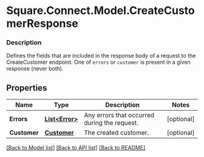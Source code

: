 # Square.Connect.Model.CreateCustomerResponse

### Description

Defines the fields that are included in the response body of a request to the CreateCustomer endpoint.  One of `errors` or `customer` is present in a given response (never both).

## Properties

Name | Type | Description | Notes
------------ | ------------- | ------------- | -------------
**Errors** | [**List&lt;Error&gt;**](Error.md) | Any errors that occurred during the request. | [optional] 
**Customer** | [**Customer**](Customer.md) | The created customer. | [optional] 



[[Back to Model list]](../README.md#documentation-for-models) [[Back to API list]](../README.md#documentation-for-api-endpoints) [[Back to README]](../README.md)

